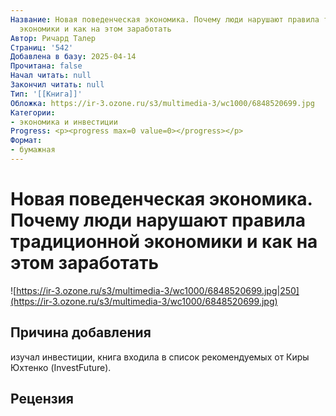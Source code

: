 ```yaml
---
Название: Новая поведенческая экономика. Почему люди нарушают правила традиционной
  экономики и как на этом заработать
Автор: Ричард Талер
Страниц: '542'
Добавлена в базу: 2025-04-14
Прочитана: false
Начал читать: null
Закончил читать: null
Тип: '[[Книга]]'
Обложка: https://ir-3.ozone.ru/s3/multimedia-3/wc1000/6848520699.jpg
Категории:
- экономика и инвестиции
Progress: <p><progress max=0 value=0></progress></p>
Формат:
- бумажная
---
```

# Новая поведенческая экономика. Почему люди нарушают правила традиционной экономики и как на этом заработать

![https://ir-3.ozone.ru/s3/multimedia-3/wc1000/6848520699.jpg|250](https://ir-3.ozone.ru/s3/multimedia-3/wc1000/6848520699.jpg)

## Причина добавления

изучал инвестиции, книга входила в список рекомендуемых от Киры Юхтенко (InvestFuture).
## Рецензия